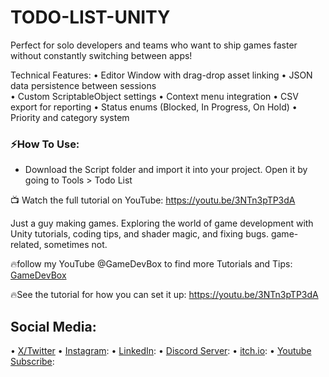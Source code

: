 # TODO-LIST-UNITY
Perfect for solo developers and teams who want to ship games faster without constantly switching between apps!

Technical Features:
• Editor Window with drag-drop asset linking
• JSON data persistence between sessions  
• Custom ScriptableObject settings
• Context menu integration
• CSV export for reporting
• Status enums (Blocked, In Progress, On Hold)
• Priority and category system

### ⚡How To Use:
- Download the Script folder and import it into your project. Open it by going to Tools > Todo List

📺 Watch the full tutorial on YouTube:
https://youtu.be/3NTn3pTP3dA

Just a guy making games.
Exploring the world of game development with Unity tutorials, coding tips, and shader magic, and fixing bugs.
game-related, sometimes not.

🔥follow my YouTube @GameDevBox to find more Tutorials and Tips: [GameDevBox](https://www.youtube.com/@GameDevBox)

🔥See the tutorial for how you can set it up: https://youtu.be/3NTn3pTP3dA

## Social Media: 
• [X/Twitter](https://x.com/ArianKhatiban)
• [Instagram](https://www.instagram.com/arian.khatiban):
• [LinkedIn](https://www.linkedin.com/in/arian-khatiban-49b30017a/):
• [Discord Server](https://discord.gg/8hpGqBgXmz):
• [itch.io](https://cloudtears.itch.io/):
• [Youtube Subscribe](https://www.youtube.com/channel/UCgXs2PTiL19Rv1qOn1SI7XQ?sub_confirmation=1):
